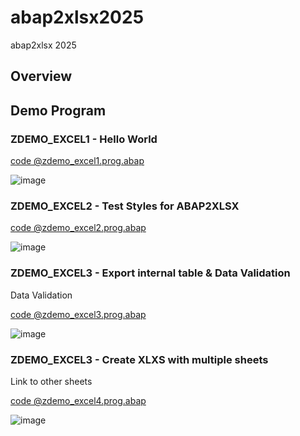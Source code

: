 # abap2xlsx2025
abap2xlsx 2025


## Overview


## Demo Program

### ZDEMO_EXCEL1 - Hello World

[code @zdemo_excel1.prog.abap](/src/zabap2xlsx_demo2025/zabap2xlsx_demo2025_demo001/zdemo_excel1.prog.abap)

![image](https://github.com/user-attachments/assets/77dcd3ca-363e-42d4-9d16-613a93cc21fb)


### ZDEMO_EXCEL2 - Test Styles for ABAP2XLSX

[code @zdemo_excel2.prog.abap](/src/zabap2xlsx_demo2025/zabap2xlsx_demo2025_demo002/zdemo_excel2.prog.abap)

![image](https://github.com/user-attachments/assets/6595cd03-f848-4a45-9f60-0e00b31f4c11)


### ZDEMO_EXCEL3 - Export internal table & Data Validation

Data Validation

[code @zdemo_excel3.prog.abap](/src/zabap2xlsx_demo2025/zabap2xlsx_demo2025_demo003/zdemo_excel3.prog.abap)

![image](https://github.com/user-attachments/assets/d46ff382-f1ae-448c-985f-2ebdfde00c62)


### ZDEMO_EXCEL3 - Create XLXS with multiple sheets

Link to other sheets

[code @zdemo_excel4.prog.abap](/src/zabap2xlsx_demo2025/zabap2xlsx_demo2025_demo004/zdemo_excel4.prog.abap)

![image](https://github.com/user-attachments/assets/97506bed-152d-43ce-a134-b1204543c7a8)
